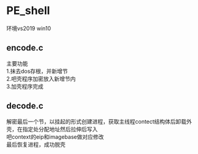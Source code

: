 # PE_shell
环境vs2019 win10  
## encode.c  
主要功能  
1.抹去dos存根，并新增节  
2.吧壳程序加密放入新增节内  
3.加壳程序完成  
## decode.c  
解密最后一个节，以挂起的形式创建进程，获取主线程contect结构体后卸载外壳，在指定处分配地址然后拉伸后写入  
吧context的eip和imagebase做对应修改  
最后恢复进程，成功脱壳
